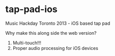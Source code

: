 tap-pad-ios
===========

Music Hackday Toronto 2013 - iOS based tap pad

Why make this along side the web version?
1) Multi-touch!!!
2) Proper audio processing for iOS devices
